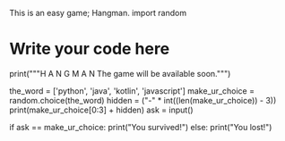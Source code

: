 This is an easy game; Hangman.
import random
# Write your code here
print("""H A N G M A N
The game will be available soon.""")

the_word = ['python', 'java', 'kotlin', 'javascript']
make_ur_choice = random.choice(the_word)
hidden = ("-" * int((len(make_ur_choice)) - 3))
print(make_ur_choice[0:3] + hidden)
ask = input()

if ask == make_ur_choice:
    print("You survived!")
else:
    print("You lost!")
